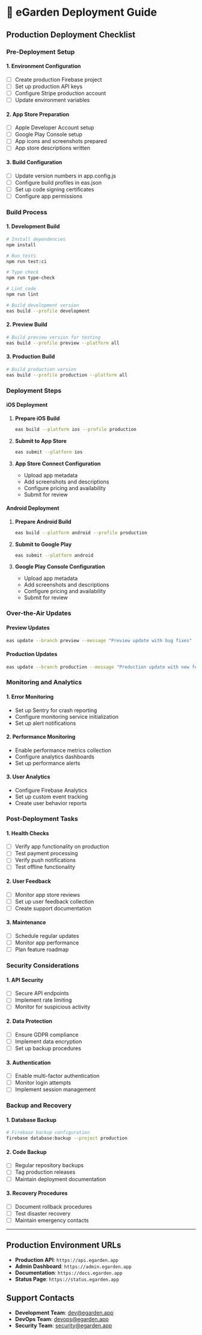 # 🚀 eGarden Deployment Guide

## Production Deployment Checklist

### Pre-Deployment Setup

#### 1. Environment Configuration
- [ ] Create production Firebase project
- [ ] Set up production API keys
- [ ] Configure Stripe production account
- [ ] Update environment variables

#### 2. App Store Preparation
- [ ] Apple Developer Account setup
- [ ] Google Play Console setup
- [ ] App icons and screenshots prepared
- [ ] App store descriptions written

#### 3. Build Configuration
- [ ] Update version numbers in app.config.js
- [ ] Configure build profiles in eas.json
- [ ] Set up code signing certificates
- [ ] Configure app permissions

### Build Process

#### 1. Development Build
```bash
# Install dependencies
npm install

# Run tests
npm run test:ci

# Type check
npm run type-check

# Lint code
npm run lint

# Build development version
eas build --profile development
```

#### 2. Preview Build
```bash
# Build preview version for testing
eas build --profile preview --platform all
```

#### 3. Production Build
```bash
# Build production version
eas build --profile production --platform all
```

### Deployment Steps

#### iOS Deployment
1. **Prepare iOS Build**
   ```bash
   eas build --platform ios --profile production
   ```

2. **Submit to App Store**
   ```bash
   eas submit --platform ios
   ```

3. **App Store Connect Configuration**
   - Upload app metadata
   - Add screenshots and descriptions
   - Configure pricing and availability
   - Submit for review

#### Android Deployment
1. **Prepare Android Build**
   ```bash
   eas build --platform android --profile production
   ```

2. **Submit to Google Play**
   ```bash
   eas submit --platform android
   ```

3. **Google Play Console Configuration**
   - Upload app metadata
   - Add screenshots and descriptions
   - Configure pricing and availability
   - Submit for review

### Over-the-Air Updates

#### Preview Updates
```bash
eas update --branch preview --message "Preview update with bug fixes"
```

#### Production Updates
```bash
eas update --branch production --message "Production update with new features"
```

### Monitoring and Analytics

#### 1. Error Monitoring
- Set up Sentry for crash reporting
- Configure monitoring service initialization
- Set up alert notifications

#### 2. Performance Monitoring
- Enable performance metrics collection
- Configure analytics dashboards
- Set up performance alerts

#### 3. User Analytics
- Configure Firebase Analytics
- Set up custom event tracking
- Create user behavior reports

### Post-Deployment Tasks

#### 1. Health Checks
- [ ] Verify app functionality on production
- [ ] Test payment processing
- [ ] Verify push notifications
- [ ] Test offline functionality

#### 2. User Feedback
- [ ] Monitor app store reviews
- [ ] Set up user feedback collection
- [ ] Create support documentation

#### 3. Maintenance
- [ ] Schedule regular updates
- [ ] Monitor app performance
- [ ] Plan feature roadmap

### Security Considerations

#### 1. API Security
- [ ] Secure API endpoints
- [ ] Implement rate limiting
- [ ] Monitor for suspicious activity

#### 2. Data Protection
- [ ] Ensure GDPR compliance
- [ ] Implement data encryption
- [ ] Set up backup procedures

#### 3. Authentication
- [ ] Enable multi-factor authentication
- [ ] Monitor login attempts
- [ ] Implement session management

### Backup and Recovery

#### 1. Database Backup
```bash
# Firebase backup configuration
firebase database:backup --project production
```

#### 2. Code Backup
- [ ] Regular repository backups
- [ ] Tag production releases
- [ ] Maintain deployment documentation

#### 3. Recovery Procedures
- [ ] Document rollback procedures
- [ ] Test disaster recovery
- [ ] Maintain emergency contacts

---

## Production Environment URLs

- **Production API**: `https://api.egarden.app`
- **Admin Dashboard**: `https://admin.egarden.app`
- **Documentation**: `https://docs.egarden.app`
- **Status Page**: `https://status.egarden.app`

## Support Contacts

- **Development Team**: dev@egarden.app
- **DevOps Team**: devops@egarden.app
- **Security Team**: security@egarden.app
